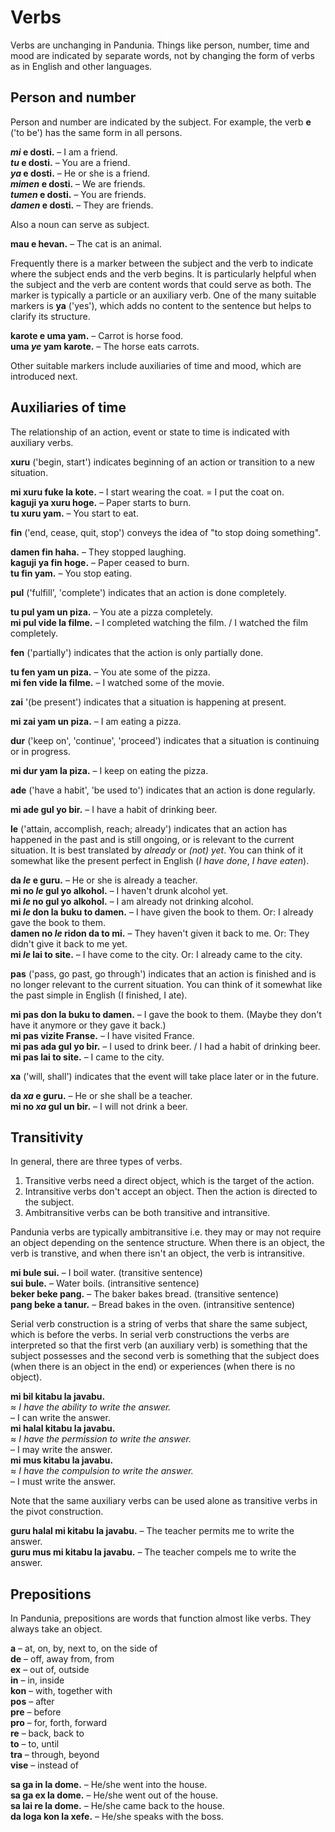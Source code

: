 # Verbs

Verbs are unchanging in Pandunia.
Things like person, number, time and mood are indicated by separate words,
not by changing the form of verbs as in English and other languages.

## Person and number

Person and number are indicated by the subject.
For example, the verb
**e**
('to be') has the same form in all persons.

**_mi_ e dosti.**
– I am a friend.  
**_tu_ e dosti.**
– You are a friend.  
**_ya_ e dosti.**
– He or she is a friend.  
**_mimen_ e dosti.**
– We are friends.  
**_tumen_ e dosti.**
– You are friends.  
**_damen_ e dosti.**
– They are friends.

Also a noun can serve as subject.

**mau e hevan.**
– The cat is an animal.

Frequently there is a marker between the subject and the verb
to indicate where the subject ends and the verb begins.
It is particularly helpful when the subject and the verb are content words
that could serve as both.
The marker is typically a particle or an auxiliary verb.
One of the many suitable markers is
**ya**
('yes'),
which adds no content to the sentence
but helps to clarify its structure.

**karote e uma yam.**
– Carrot is horse food.  
**uma _ye_ yam karote.**
– The horse eats carrots.

Other suitable markers include auxiliaries of time and mood,
which are introduced next.


## Auxiliaries of time

The relationship of an action, event or state to time is indicated with auxiliary verbs.

**xuru**
('begin, start')
indicates beginning of an action or transition to a new situation.

**mi xuru fuke la kote.**
– I start wearing the coat. = I put the coat on.  
**kaguji ya xuru hoge.**
– Paper starts to burn.  
**tu xuru yam.**
– You start to eat.

**fin**
('end, cease, quit, stop')
conveys the idea of "to stop doing something".

**damen fin haha.**
– They stopped laughing.  
**kaguji ya fin hoge.**
– Paper ceased to burn.  
**tu fin yam.**
– You stop eating.

**pul**
('fulfill', 'complete')
indicates that an action is done completely.

**tu pul yam un piza.**
– You ate a pizza completely.  
**mi pul vide la filme.**
– I completed watching the film. / I watched the film completely.

**fen**
('partially')
indicates that the action is only partially done.

**tu fen yam un piza.**
– You ate some of the pizza.  
**mi fen vide la filme.**
– I watched some of the movie.

**zai**
'(be present')
indicates that a situation is happening at present.

**mi zai yam un piza.**
– I am eating a pizza.

**dur**
('keep on', 'continue', 'proceed')
indicates that a situation is continuing or in progress.

**mi dur yam la piza.**
– I keep on eating the pizza.

**ade**
('have a habit', 'be used to')
indicates that an action is done regularly.

**mi ade gul yo bir.**
– I have a habit of drinking beer.

**le**
('attain, accomplish, reach; already')
indicates that an action has happened in the past and is still ongoing, or is relevant to the current situation.
It is best translated by *already* or *(not) yet*.
You can think of it somewhat like the present perfect in English (_I have done_, _I have eaten_).

**da _le_ e guru.**
– He or she is already a teacher.  
**mi no _le_ gul yo alkohol.**
– I haven't drunk alcohol yet.  
**mi _le_ no gul yo alkohol.**
– I am already not drinking alcohol.  
**mi _le_ don la buku to damen.**
– I have given the book to them. Or: I already gave the book to them.  
**damen no _le_ ridon da to mi.**
– They haven't given it back to me. Or: They didn't give it back to me yet.  
**mi _le_ lai to site.**
– I have come to the city. Or: I already came to the city.

**pas**
('pass, go past, go through')
indicates that an action is finished and is no longer relevant to the current situation.
You can think of it somewhat like the past simple in English (I finished, I ate).

**mi pas don la buku to damen.**
– I gave the book to them. (Maybe they don't have it anymore or they gave it back.)  
**mi pas vizite Franse.**
– I have visited France.  
**mi pas ada gul yo bir.**
– I used to drink beer. / I had a habit of drinking beer.  
**mi pas lai to site.**
– I came to the city.

**xa**
('will, shall')
indicates that the event will take place later or in the future.

**da _xa_ e guru.**
– He or she shall be a teacher.  
**mi no _xa_ gul un bir.**
– I will not drink a beer.


## Transitivity

In general, there are three types of verbs.

1. Transitive verbs need a direct object, which is the target of the action.
2. Intransitive verbs don't accept an object. Then the action is directed to the subject.
3. Ambitransitive verbs can be both transitive and intransitive.

Pandunia verbs are typically ambitransitive
i.e. they may or may not require an object depending on the sentence structure.
When there is an object, the verb is transtive,
and when there isn't an object, the verb is intransitive.

**mi bule sui.**
– I boil water. (transitive sentence)  
**sui bule.**
– Water boils. (intransitive sentence)  
**beker beke pang.**
– The baker bakes bread. (transitive sentence)  
**pang beke a tanur.**
– Bread bakes in the oven. (intransitive sentence)

Serial verb construction is a string of verbs that share the same subject,
which is before the verbs.
In serial verb constructions the verbs are interpreted so that
the first verb (an auxiliary verb) is something that the subject possesses
and the second verb is something that the subject does (when there is an object in the end)
or experiences (when there is no object).

**mi bil kitabu la javabu.**  
≈ *I have the ability to write the answer.*  
– I can write the answer.  
**mi halal kitabu la javabu.**  
≈ *I have the permission to write the answer.*  
– I may write the answer.  
**mi mus kitabu la javabu.**  
≈ *I have the compulsion to write the answer.*  
– I must write the answer.

Note that the same auxiliary verbs can be used alone as transitive verbs in the pivot construction.

**guru halal mi kitabu la javabu.**
– The teacher permits me to write the answer.  
**guru mus mi kitabu la javabu.**
– The teacher compels me to write the answer.



## Prepositions

In Pandunia, prepositions are words that function almost like verbs.
They always take an object.

**a**
– at, on, by, next to, on the side of  
**de**
– off, away from, from  
**ex**
– out of, outside  
**in**
– in, inside  
**kon**
– with, together with  
**pos**
– after  
**pre**
– before  
**pro**
– for, forth, forward  
**re**
– back, back to  
**to**
– to, until  
**tra**
– through, beyond  
**vise**
– instead of

**sa ga in la dome.**
– He/she went into the house.  
**sa ga ex la dome.**
– He/she went out of the house.  
**sa lai re la dome.**
– He/she came back to the house.  
**da loga kon la xefe.**
– He/she speaks with the boss.

